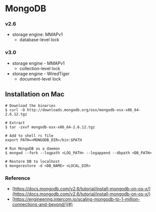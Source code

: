 # MongoDB

### v2.6

* storage engine: MMAPv1
  * database-level lock



### v3.0

* storage engine - MMAPv1
  * collection-level lock
* storage engine - WiredTiger
  * document-level lock

## Installation on Mac

```
# Download the binaries
$ curl -O http://downloads.mongodb.org/osx/mongodb-osx-x86_64-2.6.12.tgz

# Extract
$ tar -zxvf mongodb-osx-x86_64-2.6.12.tgz

# Add to shell rc file
export PATH=<MONGODB_DIR>/bin:$PATH

# Run MongoDB as a daemon
$ mongod --fork --logpath <LOG_PATH> --logappend --dbpath <DB_PATH>

# Restore DB to localhost
$ mongorestore -d <DB_NAME> <LOCAL_DIR>
```

### Reference

* [https://docs.mongodb.com/v2.6/tutorial/install-mongodb-on-os-x/](https://docs.mongodb.com/v2.6/tutorial/install-mongodb-on-os-x/)
* [https://engineering.intercom.io/scaling-mongodb-to-1-million-connections-and-beyond/](#)



